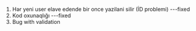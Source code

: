 1. Hər yeni user elave edende bir once yazilani silir (İD problemi) ---fixed
2. Kod oxunaqlığı ---fixed
3. Bug with validation